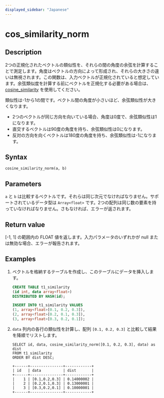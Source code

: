 ```yaml
---
displayed_sidebar: "Japanese"
---
```


# cos_similarity_norm

## Description

2つの正規化されたベクトルの類似性を、それらの間の角度の余弦を計算することで測定します。角度はベクトルの方向によって形成され、それらの大きさの違いは無視されます。この関数は、入力ベクトルが正規化されていると想定しています。余弦類似度を計算する前にベクトルを正規化する必要がある場合は、[cosine_similarity](./cos_similarity.md) を使用してください。

類似性は-1から1の間です。ベクトル間の角度が小さいほど、余弦類似性が大きくなります。

- 2つのベクトルが同じ方向を向いている場合、角度は0度で、余弦類似性は1になります。
- 直交するベクトルは90度の角度を持ち、余弦類似性は0になります。
- 反対の方向を向くベクトルは180度の角度を持ち、余弦類似性は-1になります。

## Syntax

```Haskell
cosine_similarity_norm(a, b)
```

## Parameters

`a` と `b` は比較するベクトルです。それらは同じ次元でなければなりません。サポートされているデータ型は `Array<float>` です。2つの配列は同じ数の要素を持っていなければなりません。さもなければ、エラーが返されます。

## Return value

[-1, 1] の範囲内の FLOAT 値を返します。入力パラメータのいずれかが null または無効な場合、エラーが報告されます。

## Examples

1. ベクトルを格納するテーブルを作成し、このテーブルにデータを挿入します。

    ```SQL
    CREATE TABLE t1_similarity 
    (id int, data array<float>)
    DISTRIBUTED BY HASH(id);

    INSERT INTO t1_similarity VALUES
    (1, array<float>[0.1, 0.2, 0.3]), 
    (2, array<float>[0.2, 0.1, 0.3]), 
    (3, array<float>[0.3, 0.2, 0.1]);
    ```

2. `data` 列内の各行の類似性を計算し、配列 `[0.1, 0.2, 0.3]` と比較して結果を降順でリストします。

    ```Plain
    SELECT id, data, cosine_similarity_norm([0.1, 0.2, 0.3], data) as dist
    FROM t1_similarity 
    ORDER BY dist DESC;

    +------+---------------+------------+
    | id   | data          | dist       |
    +------+---------------+------------+
    |    1 | [0.1,0.2,0.3] | 0.14000002 |
    |    2 | [0.2,0.1,0.3] | 0.13000001 |
    |    3 | [0.3,0.2,0.1] | 0.10000001 |
    +------+---------------+------------+
    ```